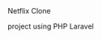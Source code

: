 <div class="bg--primary>
            
 <h2 class="">Netflix Clone</h2>
<p> project using PHP Laravel </p>

</div>
